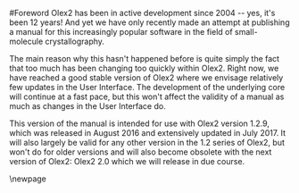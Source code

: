 #Foreword
Olex2 has been in active development since 2004 -- yes, it's been 12 years! And yet we have only recently made an attempt at publishing a manual for this increasingly popular software in the field of small-molecule crystallography.

The main reason why this hasn't happened before is quite simply the fact that too much has been changing too quickly within Olex2. Right now, we have reached a good stable version of Olex2 where we envisage relatively few updates in the User Interface. The development of the underlying core will continue at a fast pace, but this won't affect the validity of a manual as much as changes in the User Interface do.

This version of the manual is intended for use with Olex2 version 1.2.9, which was released in August 2016 and extensively updated in July 2017. It will also largely be valid for any other version in the 1.2 series of Olex2, but won't do for older versions and will also become obsolete with the next version of Olex2: Olex2 2.0 which we will release in due course.

\newpage
